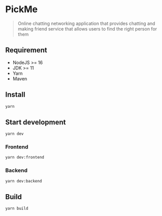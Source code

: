 # PickMe

> Online chatting networking application that provides chatting and making friend service that allows users to find the right person for them

## Requirement

-  NodeJS >= 16
-  JDK >= 11
-  Yarn
-  Maven

## Install

```sh
yarn
```

## Start development

```sh
yarn dev
```

### Frontend

```sh
yarn dev:frontend
```

### Backend

```sh
yarn dev:backend
```

## Build

```sh
yarn build
```
